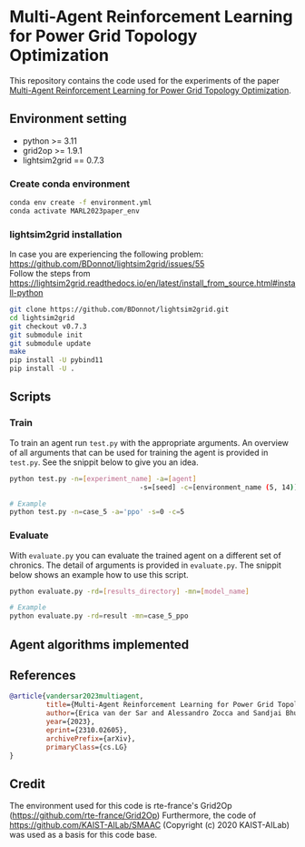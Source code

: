 # Multi-Agent Reinforcement Learning for Power Grid Topology Optimization
This repository contains the code used for the experiments of the paper 
[Multi-Agent Reinforcement Learning for Power Grid Topology Optimization](https://doi.org/10.48550/arXiv.2310.02605).

## Environment setting
- python >= 3.11  
- grid2op >= 1.9.1 
- lightsim2grid == 0.7.3 

### Create conda environment
```sh
conda env create -f environment.yml
conda activate MARL2023paper_env
```

### lightsim2grid installation
In case you are experiencing the following problem:\
https://github.com/BDonnot/lightsim2grid/issues/55 \
Follow the steps from https://lightsim2grid.readthedocs.io/en/latest/install_from_source.html#install-python
```sh
git clone https://github.com/BDonnot/lightsim2grid.git
cd lightsim2grid
git checkout v0.7.3
git submodule init
git submodule update
make
pip install -U pybind11
pip install -U .
```

## Scripts
### Train
To train an agent run `test.py` with the appropriate arguments.
An overview of all arguments that can be used for training the agent is provided in `test.py`. 
See the snippit below to give you an idea.
```sh
python test.py -n=[experiment_name] -a=[agent] 
                                -s=[seed] -c=[environment_name (5, 14)]

# Example
python test.py -n=case_5 -a='ppo' -s=0 -c=5 
```

### Evaluate
With `evaluate.py` you can evaluate the trained agent on a different set of chronics.
The detail of arguments is provided in `evaluate.py`. The snippit below shows an example how to use this script.
```sh
python evaluate.py -rd=[results_directory] -mn=[model_name]

# Example
python evaluate.py -rd=result -mn=case_5_ppo
```

## Agent algorithms implemented



## References
```bibtex
@article{vandersar2023multiagent,
         title={Multi-Agent Reinforcement Learning for Power Grid Topology Optimization}, 
         author={Erica van der Sar and Alessandro Zocca and Sandjai Bhulai},
         year={2023},
         eprint={2310.02605},
         archivePrefix={arXiv},
         primaryClass={cs.LG}
}
```

## Credit
The environment used for this code is rte-france's Grid2Op (https://github.com/rte-france/Grid2Op)
Furthermore, the code of https://github.com/KAIST-AILab/SMAAC (Copyright (c) 2020 KAIST-AILab) was used as a basis for this code base.